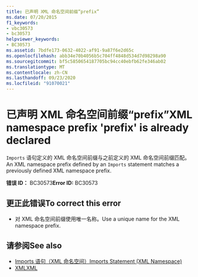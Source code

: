 ```yaml
---
title: 已声明 XML 命名空间前缀“prefix”
ms.date: 07/20/2015
f1_keywords:
- vbc30573
- bc30573
helpviewer_keywords:
- BC30573
ms.assetid: 7bdfe173-0632-4022-af91-9a87f6e2d65c
ms.openlocfilehash: abb34e70b4056b5c704ff4848d534d7d98298a90
ms.sourcegitcommit: bf5c5850654187705bc94cc40ebfb62fe346ab02
ms.translationtype: MT
ms.contentlocale: zh-CN
ms.lasthandoff: 09/23/2020
ms.locfileid: "91070021"
---
```

# <a name="xml-namespace-prefix-prefix-is-already-declared"></a><span data-ttu-id="1ba5e-102">已声明 XML 命名空间前缀“prefix”</span><span class="sxs-lookup"><span data-stu-id="1ba5e-102">XML namespace prefix 'prefix' is already declared</span></span>

<span data-ttu-id="1ba5e-103">`Imports` 语句定义的 XML 命名空间前缀与之前定义的 XML 命名空间前缀匹配。</span><span class="sxs-lookup"><span data-stu-id="1ba5e-103">An XML namespace prefix defined by an `Imports` statement matches a previously defined XML namespace prefix.</span></span>  
  
 <span data-ttu-id="1ba5e-104">**错误 ID：** BC30573</span><span class="sxs-lookup"><span data-stu-id="1ba5e-104">**Error ID:** BC30573</span></span>  
  
## <a name="to-correct-this-error"></a><span data-ttu-id="1ba5e-105">更正此错误</span><span class="sxs-lookup"><span data-stu-id="1ba5e-105">To correct this error</span></span>  
  
- <span data-ttu-id="1ba5e-106">对 XML 命名空间前缀使用唯一名称。</span><span class="sxs-lookup"><span data-stu-id="1ba5e-106">Use a unique name for the XML namespace prefix.</span></span>  
  
## <a name="see-also"></a><span data-ttu-id="1ba5e-107">请参阅</span><span class="sxs-lookup"><span data-stu-id="1ba5e-107">See also</span></span>

- [<span data-ttu-id="1ba5e-108">Imports 语句（XML 命名空间）</span><span class="sxs-lookup"><span data-stu-id="1ba5e-108">Imports Statement (XML Namespace)</span></span>](../language-reference/statements/imports-statement-xml-namespace.md)
- [<span data-ttu-id="1ba5e-109">XML</span><span class="sxs-lookup"><span data-stu-id="1ba5e-109">XML</span></span>](../programming-guide/language-features/xml/index.md)

